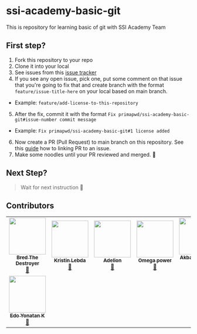 # ssi-academy-basic-git
This is repository for learning basic of git with SSI Academy Team

## First step?
1. Fork this repository to your repo
2. Clone it into your local
3. See issues from this [issue tracker](https://github.com/primapwd/ssi-academy-basic-git/issues)
4. If you see any open issue, pick one, put some comment on that issue that you're going to fix that and create branch with the format `feature/issue-title-here` on your local based on main branch.
* Example: `feature/add-license-to-this-repository`
5. After the fix, commit it with the format `Fix primapwd/ssi-academy-basic-git#issue-number commit message`
* Example: `Fix primapwd/ssi-academy-basic-git#1 license added`
6. Now create a PR (Pull Request) to main branch on this repository. See this [guide](https://docs.github.com/en/issues/tracking-your-work-with-issues/linking-a-pull-request-to-an-issue) how to linking PR to an issue.
7. Make some noodles until your PR reviewed and merged. :handshake:

## Next Step?
> Wait for next instruction :metal:


## Contributors
<!-- ALL-CONTRIBUTORS-LIST:START - Do not remove or modify this section -->
<!-- prettier-ignore-start -->
<!-- markdownlint-disable -->
<table>
  <tr>
	<td align="center"><a href="https://loremfaces.com"><img src="https://faces-img.xcdn.link/image-lorem-face-964.jpg?v=3?s=100" width="100px;" alt=""/><br /><sub><b>Bred The Destroyer</b></sub></a><br /><a href="#destroying-code" title="Destroying Code">💬</a> 
	</td>
    <td align="center"><a href="https://loremfaces.com"><img src="https://faces-img.xcdn.link/image-lorem-face-444.jpg?v=3?s=100" width="100px;" alt=""/><br /><sub><b>Kristin Lebda</b></sub></a><br /><a href="#destroying-code" title="Destroying Code">💬</a> 
	  </td>
    <td align="center"><a href="https://loremfaces.com"><img src="https://faces-img.xcdn.link/image-lorem-face-135.jpg" width="100px;" alt=""/><br /><sub><b>Adelion</b></sub></a><br /><a href="https://www.linkedin.com/in/amiroh-adillia/" title="Destroying Code">💬</a>
	  </td>
    <td align="center"><a href="https://placekitten.com/"><img src="https://placekitten.com/g/200/300" width="100px;" alt=""/><br /><sub><b>Omega power</b></sub></a><br /><a href="#destroying-code" title="Destroying Code">💬</a> 
	  </td>
    <td align="center"><a href="https://loremfaces.com"><img src="https://faces-img.xcdn.link/image-lorem-face-123.jpg?v=3?s=100" width="100px;" alt=""/><br /><sub><b>Akbar Wibowo Putra</b></sub></a><br /><a href="https://github.com/Akbarwp" title="Jangan lupa titik koma;">💬</a> 
	  </td>
  </tr>
  <tr>
	<td align="center"><a href="https://loremfaces.com"><img src="https://faces-img.xcdn.link/thumb-lorem-face-2625_thumb.jpg?v=3?s=100" width="100px;" alt=""/><br /><sub><b>Edo Yonatan K</b></sub></a><br /><a href="#student" title="Edo Yonatan K.">💬</a> 
	  </td>	
  </tr>
  
</table>
<!-- markdownlint-restore -->
<!-- prettier-ignore-end -->
<!-- ALL-CONTRIBUTORS-LIST:END -->